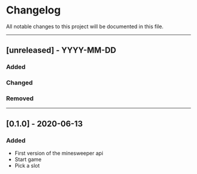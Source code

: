 # Changelog

All notable changes to this project will be documented in this file.

---

## [unreleased] - YYYY-MM-DD
### Added
### Changed
### Removed

---

## [0.1.0] - 2020-06-13

### Added
- First version of the minesweeper api
- Start game
- Pick a slot
